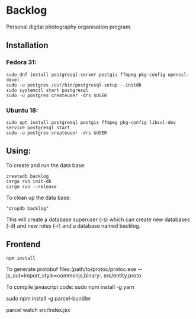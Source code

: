 # Backlog
Personal digital photography organisation program.

## Installation
### Fedora 31:
```
sudo dnf install postgresql-server postgis ffmpeg pkg-config openssl-devel
sudo -u postgres /usr/bin/postgresql-setup --initdb
sudo systemctl start postgresql
sudo -u postgres createuser -drs $USER
```


### Ubuntu 18:
```
sudo apt install postgresql postgis ffmpeg pkg-config libssl-dev
service postgresql start
sudo -u postgres createuser -drs $USER
```

## Using:
To create and run the data base:
```
createdb backlog
cargo run init-db
cargo run --release
```

To clean up the data base:
```
"dropdb backlog"
```

This will create a database superuser (-s) which can create new databases (-d) and new roles (-r) and a database named backlog.

## Frontend
```
npm install
```
To generate protobuf files:(path/to/protoc/protoc.exe --js_out=import_style=commonjs,binary:. src/entity.proto

To compile javascript code:
sudo npm install -g yarn

sudo npm install -g parcel-bundler

parcel watch src/index.jsx
